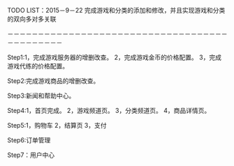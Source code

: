 TODO LIST：2015－9－22  完成游戏和分类的添加和修改，并且实现游戏和分类的双向多对多关联

－－－－－－－－－－－－－－－－－－－－－－－－－－－－－－－－－－－－－－－－－－－－－

Step1:1，完成游戏服务器的增删改查。
      2，完成游戏金币的价格配置。
      3，完成游戏代练的价格配置。

Step2:完成游戏商品的增删改查。

Step3:新闻和帮助中心。

Step4:1，首页完成。
      2，游戏频道页。
      3，分类频道页。
      4，商品详情页。
      
Step5:1，购物车
      2，结算页
      3，支付
      
Step6:订单管理

Step7：用户中心




